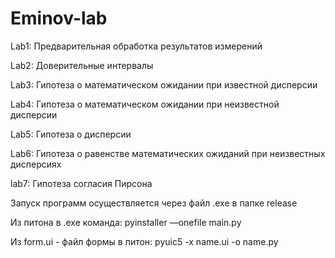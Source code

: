 # Eminov-lab
 
Lab1: Предварительная обработка результатов измерений

Lab2: Доверительные интервалы

Lab3: Гипотеза о математическом ожидании при известной дисперсии

Lab4: Гипотеза о математическом ожидании при неизвестной дисперсии

Lab5: Гипотеза о дисперсии

Lab6: Гипотеза о равенстве математических ожиданий при неизвестных
дисперсиях

lab7: Гипотеза согласия Пирсона




Запуск программ осуществляется через файл .exe в папке release

Из питона в .exe команда:
pyinstaller —onefile main.py

Из form.ui - файл формы в питон:
pyuic5 -x name.ui -o name.py
